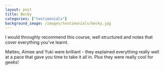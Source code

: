 ```yaml
---
layout: post
title: Becky
categories: ["testimonials"]
background_image: /images/testimonials/becky.jpg
---
```


I would throughly recommend this course, well structured and notes that cover everything you've learnt. 

Matteo, Aimee and Yuki were brilliant - they explained everything really well at a pace that gave you time to take it all in. Plus they were really cool for geeks!